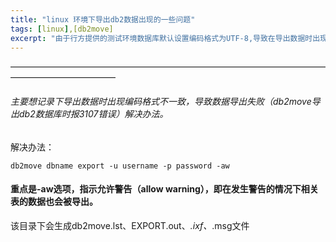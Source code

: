 ```yaml
---
title: "linux 环境下导出db2数据出现的一些问题"
tags: [linux],[db2move]
excerpt: "由于行方提供的测试环境数据库默认设置编码格式为UTF-8,导致在导出数据时出现db2move.lst文件为空"
---
```

————————————————————————————————————————————————

###### 主要想记录下导出数据时出现编码格式不一致，导致数据导出失败（db2move导出db2数据库时报3107错误）解决办法。



解决办法：
```
db2move dbname export -u username -p password -aw
```

#### 重点是-aw选项，指示允许警告（allow warning），即在发生警告的情况下相关表的数据也会被导出。
该目录下会生成db2move.lst、EXPORT.out、*.ixf、*.msg文件
